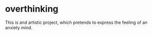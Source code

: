 # overthinking
This is and artistic project, which pretends to express the feeling of an anxiety mind. 
